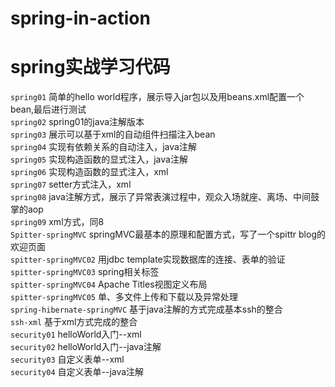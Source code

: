 # spring-in-action
spring实战学习代码
=
`spring01` 简单的hello world程序，展示导入jar包以及用beans.xml配置一个bean,最后进行测试<br>
`spring02` spring01的java注解版本<br>
`spring03` 展示可以基于xml的自动组件扫描注入bean<br>
`spring04` 实现有依赖关系的自动注入，java注解<br>
`spring05` 实现构造函数的显式注入，java注解<br>
`spring06` 实现构造函数的显式注入，xml<br>
`spring07` setter方式注入，xml<br>
`spring08` java注解方式，展示了异常表演过程中，观众入场就座、离场、中间鼓掌的aop<br>
`spring09` xml方式，同8<br>
`Spitter-springMVC` springMVC最基本的原理和配置方式，写了一个spittr blog的欢迎页面<br>
`spitter-springMVC02` 用jdbc template实现数据库的连接、表单的验证<br>
`spitter-springMVC03` spring相关标签<br>
`spitter-springMVC04` Apache Titles视图定义布局<br>
`spitter-springMVC05` 单、多文件上传和下载以及异常处理<br>
`spring-hibernate-springMVC` 基于java注解的方式完成基本ssh的整合<br>
`ssh-xml` 基于xml方式完成的整合<br>
`security01` helloWorld入门--xml<br>
`security02` helloWorld入门--java注解<br>
`security03` 自定义表单--xml<br>
`security04` 自定义表单--java注解<br>
